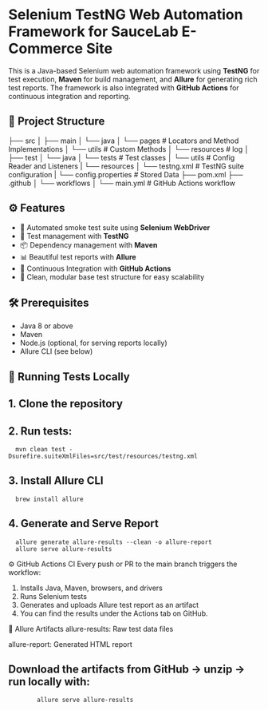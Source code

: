 # Selenium TestNG Web Automation Framework for SauceLab E-Commerce Site

This is a Java-based Selenium web automation framework using **TestNG** for test execution, **Maven** for build management, and **Allure** for generating rich test reports. The framework is also integrated with **GitHub Actions** for continuous integration and reporting.

## 📂 Project Structure

├── src
│ ├── main
│   └── java
│    └── pages # Locators and Method Implementations
│    └── utils # Custom Methods
│   └── resources # log
│ ├── test
│   └── java
│     └── tests # Test classes
│     └── utils # Config Reader and Listeners
|   └── resources 
│     └── testng.xml # TestNG suite configuration
|     └── config.properties # Stored Data
├── pom.xml
├── .github
│ └── workflows
│ └── main.yml # GitHub Actions workflow

## ⚙️ Features

- 🚀 Automated smoke test suite using **Selenium WebDriver**
- 🧪 Test management with **TestNG**
- 📦 Dependency management with **Maven**
- 📊 Beautiful test reports with **Allure**
- 🔁 Continuous Integration with **GitHub Actions**
- 🧹 Clean, modular base test structure for easy scalability

## 🛠️ Prerequisites

- Java 8 or above
- Maven
- Node.js (optional, for serving reports locally)
- Allure CLI (see below)

## 🧪 Running Tests Locally

## 1. Clone the repository  
## 2. Run tests:
      mvn clean test -Dsurefire.suiteXmlFiles=src/test/resources/testng.xml
## 3. Install Allure CLI
      brew install allure
## 4. Generate and Serve Report
      allure generate allure-results --clean -o allure-report
      allure serve allure-results

⚙️ GitHub Actions CI
Every push or PR to the main branch triggers the workflow:

1. Installs Java, Maven, browsers, and drivers
2. Runs Selenium tests
3. Generates and uploads Allure test report as an artifact
4. You can find the results under the Actions tab on GitHub.

📁 Allure Artifacts
allure-results: Raw test data files

allure-report: Generated HTML report

## Download the artifacts from GitHub → unzip → run locally with:
            allure serve allure-results




 
